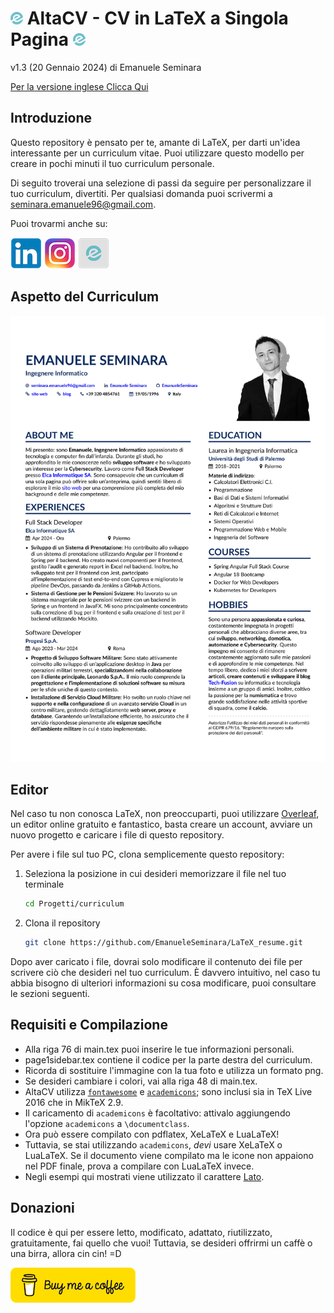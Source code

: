 # [![emanueleseminara.it](https://github.com/EmanueleSeminara/images/blob/main/logo_e_20x20.png?raw=true)](https://emanueleseminara.it/) AltaCV - CV in LaTeX a Singola Pagina [![emanueleseminara.it](https://github.com/EmanueleSeminara/images/blob/main/logo_e_20x20.png?raw=true)](https://emanueleseminara.it/)

v1.3 (20 Gennaio 2024) di Emanuele Seminara

[Per la versione inglese Clicca Qui](https://github.com/EmanueleSeminara/LaTeX_resume/tree/ENG)

## Introduzione

Questo repository è pensato per te, amante di LaTeX, per darti un'idea interessante per un curriculum vitae.
Puoi utilizzare questo modello per creare in pochi minuti il tuo curriculum personale.

Di seguito troverai una selezione di passi da seguire per personalizzare il tuo curriculum, divertiti.
Per qualsiasi domanda puoi scrivermi a [seminara.emanuele96@gmail.com](mailto:seminara.emanuele96@gmail.com).

Puoi trovarmi anche su:

[![LinkedIn](https://github.com/EmanueleSeminara/images/blob/main/icon_square_linkedin_50.png?raw=true)](https://www.linkedin.com/in/emanuele-seminara/)
[![Instagram](https://github.com/EmanueleSeminara/images/blob/main/icon_square_instagram_50.png?raw=true)](https://www.instagram.com/emanuele_seminara/)
[![emanueleseminara.it](https://github.com/EmanueleSeminara/images/blob/main/icon_square_emanueleseminara_50.png?raw=true)](https://emanueleseminara.it/)

## Aspetto del Curriculum

![Screenshot_CV](./Emanuele_Seminara_CV_ITA.jpg)

## Editor

Nel caso tu non conosca LaTeX, non preoccuparti, puoi utilizzare [Overleaf](https://overleaf.com), un editor online gratuito e fantastico,
basta creare un account, avviare un nuovo progetto e caricare i file di questo repository.

Per avere i file sul tuo PC, clona semplicemente questo repository:

1. Seleziona la posizione in cui desideri memorizzare il file nel tuo terminale

   ```bash
   cd Progetti/curriculum
   ```

2. Clona il repository

   ```bash
   git clone https://github.com/EmanueleSeminara/LaTeX_resume.git
   ```

Dopo aver caricato i file, dovrai solo modificare il contenuto dei file per scrivere ciò che desideri nel tuo curriculum.
È davvero intuitivo, nel caso tu abbia bisogno di ulteriori informazioni su cosa modificare, puoi consultare le sezioni seguenti.

## Requisiti e Compilazione

- Alla riga 76 di main.tex puoi inserire le tue informazioni personali.
- page1sidebar.tex contiene il codice per la parte destra del curriculum.
- Ricorda di sostituire l'immagine con la tua foto e utilizza un formato png.
- Se desideri cambiare i colori, vai alla riga 48 di main.tex.
- AltaCV utilizza [`fontawesome`](http://www.ctan.org/pkg/fontawesome) e [`academicons`](http://www.ctan.org/pkg/academicons); sono inclusi sia in TeX Live 2016 che in MikTeX 2.9.
- Il caricamento di `academicons` è facoltativo: attivalo aggiungendo l'opzione `academicons` a `\documentclass`.
- Ora può essere compilato con pdflatex, XeLaTeX e LuaLaTeX!
- Tuttavia, se stai utilizzando `academicons`, _devi_ usare XeLaTeX o LuaLaTeX. Se il documento viene compilato ma le icone non appaiono nel PDF finale, prova a compilare con LuaLaTeX invece.
- Negli esempi qui mostrati viene utilizzato il carattere [Lato](http://www.latofonts.com/lato-free-fonts/).

## Donazioni

Il codice è qui per essere letto, modificato, adattato, riutilizzato, gratuitamente, fai quello che vuoi!
Tuttavia, se desideri offrirmi un caffè o una birra, allora cin cin! =D

[![button Buy me a coffee](https://github.com/EmanueleSeminara/images/blob/main/bmc-button_small2.png?raw=true)](https://www.buymeacoffee.com/emanueleseminara)
